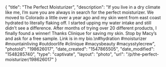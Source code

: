 {
    "title": "The  Perfect Moisturizer",
    "description": "If you live in a dry climate like me, I’m sure you are always in search for the perfect moisturizer.  We moved to Colorado a little over a year ago and my skin went from east coast hydrated to literally flaking off.  I started upping my water intake and still didn’t see a difference.  After months of trying over 20 different products, I finally found a winner!   Thanks Clinique for saving my skin.  Stop by Macy’s and ask for a free sample.  Link is in my bio.\n#hydration #moisturizer #mountainliving #outdoorlife #clinique #macysbeauty #macysstylecrew",
    "photoId": "198626017",
    "date_created": "1547865505",
    "date_modified": "1548285740",
    "type": "captivate",
    "layout": "photo",
    "url": "\/p\/the-perfect-moisturizer\/198626017"
}